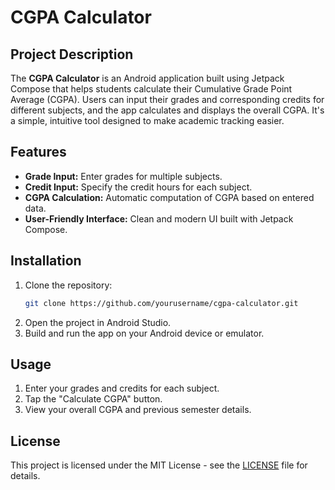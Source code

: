 
# CGPA Calculator

## Project Description
The **CGPA Calculator** is an Android application built using Jetpack Compose that helps students calculate their Cumulative Grade Point Average (CGPA). Users can input their grades and corresponding credits for different subjects, and the app calculates and displays the overall CGPA. It's a simple, intuitive tool designed to make academic tracking easier.

## Features
- **Grade Input:** Enter grades for multiple subjects.
- **Credit Input:** Specify the credit hours for each subject.
- **CGPA Calculation:** Automatic computation of CGPA based on entered data.
- **User-Friendly Interface:** Clean and modern UI built with Jetpack Compose.

## Installation
1. Clone the repository:
   ```bash
   git clone https://github.com/yourusername/cgpa-calculator.git
   ```
2. Open the project in Android Studio.
3. Build and run the app on your Android device or emulator.

## Usage
1. Enter your grades and credits for each subject.
2. Tap the "Calculate CGPA" button.
3. View your overall CGPA and previous semester details.

## License
This project is licensed under the MIT License - see the [LICENSE](LICENSE) file for details.
